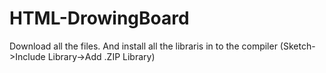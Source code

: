 # HTML-DrowingBoard
Download all the files. And install all the libraris in to the compiler (Sketch->Include Library->Add .ZIP Library)
